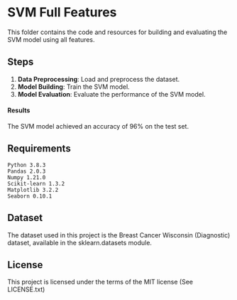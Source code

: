 # SVM Full Features

This folder contains the code and resources for building and evaluating the SVM model using all features.


## Steps

1. **Data Preprocessing**: Load and preprocess the dataset.
2. **Model Building**: Train the SVM model.
3. **Model Evaluation**: Evaluate the performance of the SVM model.



#### Results
The SVM model achieved an accuracy of 96% on the test set.


## Requirements

    Python 3.8.3
    Pandas 2.0.3
    Numpy 1.21.0
    Scikit-learn 1.3.2
    Matplotlib 3.2.2
    Seaborn 0.10.1


## Dataset

The dataset used in this project is the Breast Cancer Wisconsin (Diagnostic) dataset, available in the sklearn.datasets module.



## License

This project is licensed under the terms of the MIT license (See LICENSE.txt)
